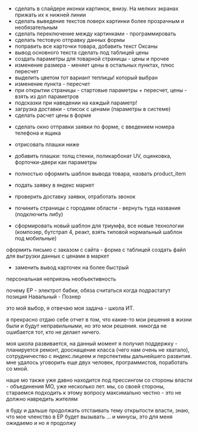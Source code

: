 
+ сделать в слайдере иконки картинок, внизу. На мелких экранах прижать их к нижней линии
+ сделать выведение текстов поверх картинки более прозрачным и необязательным
+ сделать переключение между картинками - программировать
+ сделать тестовую отправку данных формы
+ поправить все карточки товара, добавить текст Оксаны
+ вывод основного текста сделать под таблицей цены
+ создать параметры для товарной страницы - цены и прочее
+ изменение размера - меняет цены в остальных пунктах, плюс пересчет
+ выделить цветом тот вариант теплицы! который выбран
+ изменение пункта - пересчет
+ при открытии страницы - стартовые параметры + пересчет, цены - взять из доп параметров
+ подсказки при наведении на каждый параметр!
+ загрузка доставки - список с ценами (параметры в системе)
+ сделать расчет цены в форме
- сделать окно отправки заявки по форме, с введением номера телефона и ящика
- отрисовать плашки ниже
- добавить плашки: толщ стенки, поликарбонат UV, оцинковка, форточки-двери как параметры 
- полностью оформить шаблон вывода товара, назвать product_item
- подать заявку в яндекс маркет
- проверить доставку заявки, отработать звонок
- починить страницы с городами области - вернуть туда названия (подключить либу)

- сформировать новый шаблон для триумфа, все новые технологии
(композер, бутстрап 4, реакт, взять типовой нормальный шаблон под мобильные)

оформить письмо с заказом с сайта - форма с таблицей
создать файл для выгрузки данных с ценами в маркет


- заменить вывод карточек на более быстрый


персональная неприязнь
необъективность

почему ЕР - электрот бабки, обяза считаться
когда подрастатут
позиция Навальный - Познер

это мой выбор, я отвечаю
моя задача - школа ИТ.

я прекрасно отдаю себе отчет в том, что какие-то мои решения в жизни были и будут неправильными,
но это мои решения. никогда не ошибается тот, кто не делает ничего.

моя школа развивается, на данный момент я получил поддержку - планируется ремонт, дооснащение класса 
(чего нам очень не хватало), сотрудничество с яндекс.лицеем и перспективы дальнейшего развития.
мне удалось уговорить еще двух человек, программистов, поработать со мной.

наше мо также уже давно находится под прессингом со стороны власти - объединения МО,
уже несколько лет. мы, со своей стороны, стараемся подходить к этому вопросу максимально 
честно - это не должно навредить жителям

я буду и дальше продолжать отстаивать тему открытости власти,
знаю, что мое членство в ЕР будет вызывать ... и минусы,
это для меня ожидаемо и 
но я продолжу